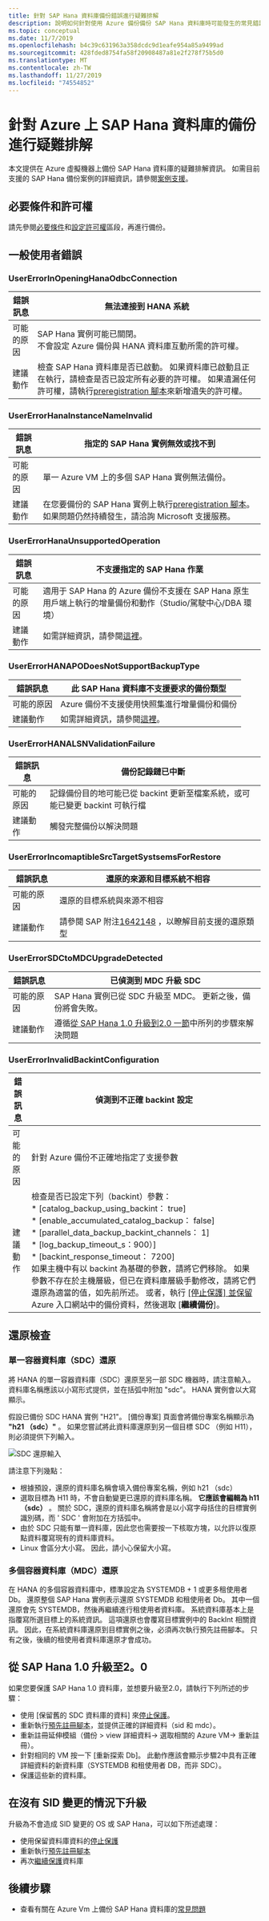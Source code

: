 ```yaml
---
title: 針對 SAP Hana 資料庫備份錯誤進行疑難排解
description: 說明如何針對使用 Azure 備份備份 SAP Hana 資料庫時可能發生的常見錯誤進行疑難排解。
ms.topic: conceptual
ms.date: 11/7/2019
ms.openlocfilehash: b4c39c631963a358dcdc9d1eafe954a85a9499ad
ms.sourcegitcommit: 428fded8754fa58f20908487a81e2f278f75b5d0
ms.translationtype: MT
ms.contentlocale: zh-TW
ms.lasthandoff: 11/27/2019
ms.locfileid: "74554852"
---
```

# <a name="troubleshoot-backup-of-sap-hana-databases-on-azure"></a>針對 Azure 上 SAP Hana 資料庫的備份進行疑難排解

本文提供在 Azure 虛擬機器上備份 SAP Hana 資料庫的疑難排解資訊。 如需目前支援的 SAP Hana 備份案例的詳細資訊，請參閱[案例支援](sap-hana-backup-support-matrix.md#scenario-support)。

## <a name="prerequisites-and-permissions"></a>必要條件和許可權

請先參閱[必要條件](tutorial-backup-sap-hana-db.md#prerequisites)和[設定許可權](tutorial-backup-sap-hana-db.md#setting-up-permissions)區段，再進行備份。

## <a name="common-user-errors"></a>一般使用者錯誤

###  <a name="usererrorinopeninghanaodbcconnection"></a>UserErrorInOpeningHanaOdbcConnection 

| 錯誤訊息      | 無法連接到 HANA 系統                             |
| ------------------ | ------------------------------------------------------------ |
| 可能的原因    | SAP Hana 實例可能已關閉。<br/>不會設定 Azure 備份與 HANA 資料庫互動所需的許可權。 |
| 建議動作 | 檢查 SAP Hana 資料庫是否已啟動。 如果資料庫已啟動且正在執行，請檢查是否已設定所有必要的許可權。 如果遺漏任何許可權，請執行[preregistration 腳本](https://aka.ms/scriptforpermsonhana)來新增遺失的許可權。 |

###  <a name="usererrorhanainstancenameinvalid"></a>UserErrorHanaInstanceNameInvalid 

| 錯誤訊息      | 指定的 SAP Hana 實例無效或找不到 |
| ------------------ | ------------------------------------------------------------ |
| 可能的原因    | 單一 Azure VM 上的多個 SAP Hana 實例無法備份。 |
| 建議動作 | 在您要備份的 SAP Hana 實例上執行[preregistration 腳本](https://aka.ms/scriptforpermsonhana)。 如果問題仍然持續發生，請洽詢 Microsoft 支援服務。 |

###  <a name="usererrorhanaunsupportedoperation"></a>UserErrorHanaUnsupportedOperation 

| 錯誤訊息      | 不支援指定的 SAP Hana 作業             |
| ------------------ | ------------------------------------------------------------ |
| 可能的原因    | 適用于 SAP Hana 的 Azure 備份不支援在 SAP Hana 原生用戶端上執行的增量備份和動作（Studio/駕駛中心/DBA 環境） |
| 建議動作 | 如需詳細資訊，請參閱[這裡](https://docs.microsoft.com/azure/backup/sap-hana-backup-support-matrix#scenario-support)。 |

###  <a name="usererrorhanapodoesnotsupportbackuptype"></a>UserErrorHANAPODoesNotSupportBackupType 

| 錯誤訊息      | 此 SAP Hana 資料庫不支援要求的備份類型 |
| ------------------ | ------------------------------------------------------------ |
| 可能的原因    | Azure 備份不支援使用快照集進行增量備份和備份 |
| 建議動作 | 如需詳細資訊，請參閱[這裡](https://docs.microsoft.com/azure/backup/sap-hana-backup-support-matrix#scenario-support)。 |

###  <a name="usererrorhanalsnvalidationfailure"></a>UserErrorHANALSNValidationFailure 

| 錯誤訊息      | 備份記錄鏈已中斷                                   |
| ------------------ | ------------------------------------------------------------ |
| 可能的原因    | 記錄備份目的地可能已從 backint 更新至檔案系統，或可能已變更 backint 可執行檔 |
| 建議動作 | 觸發完整備份以解決問題                   |

###  <a name="usererrorincomaptiblesrctargetsystsemsforrestore"></a>UserErrorIncomaptibleSrcTargetSystsemsForRestore 

| 錯誤訊息      | 還原的來源和目標系統不相容   |
| ------------------ | ------------------------------------------------------------ |
| 可能的原因    | 還原的目標系統與來源不相容 |
| 建議動作 | 請參閱 SAP 附注[1642148](https://launchpad.support.sap.com/#/notes/1642148) ，以瞭解目前支援的還原類型 |

###  <a name="usererrorsdctomdcupgradedetected"></a>UserErrorSDCtoMDCUpgradeDetected 

| 錯誤訊息      | 已偵測到 MDC 升級 SDC                                  |
| ------------------ | ------------------------------------------------------------ |
| 可能的原因    | SAP Hana 實例已從 SDC 升級至 MDC。 更新之後，備份將會失敗。 |
| 建議動作 | 遵循[從 SAP Hana 1.0 升級到2.0 一節](https://docs.microsoft.com/azure/backup/backup-azure-sap-hana-database-troubleshoot#upgrading-from-sap-hana-10-to-20)中所列的步驟來解決問題 |

###  <a name="usererrorinvalidbackintconfiguration"></a>UserErrorInvalidBackintConfiguration 

| 錯誤訊息      | 偵測到不正確 backint 設定                       |
| ------------------ | ------------------------------------------------------------ |
| 可能的原因    | 針對 Azure 備份不正確地指定了支援參數 |
| 建議動作 | 檢查是否已設定下列（backint）參數：<br/>\* [catalog_backup_using_backint： true]<br/>\* [enable_accumulated_catalog_backup： false]<br/>\* [parallel_data_backup_backint_channels： 1]<br/>\* [log_backup_timeout_s：900）]<br/>\* [backint_response_timeout： 7200]<br/>如果主機中有以 backint 為基礎的參數，請將它們移除。 如果參數不存在於主機層級，但已在資料庫層級手動修改，請將它們還原為適當的值，如先前所述。 或者，執行 [[停止保護] 並保留](https://docs.microsoft.com/azure/backup/sap-hana-db-manage#stop-protection-for-an-sap-hana-database)Azure 入口網站中的備份資料，然後選取 [**繼續備份**]。 |

## <a name="restore-checks"></a>還原檢查

### <a name="single-container-database-sdc-restore"></a>單一容器資料庫（SDC）還原

將 HANA 的單一容器資料庫（SDC）還原至另一部 SDC 機器時，請注意輸入。 資料庫名稱應該以小寫形式提供，並在括弧中附加 "sdc"。 HANA 實例會以大寫顯示。

假設已備份 SDC HANA 實例 "H21"。 [備份專案] 頁面會將備份專案名稱顯示為 **"h21 （sdc）"** 。 如果您嘗試將此資料庫還原到另一個目標 SDC （例如 H11），則必須提供下列輸入。

![SDC 還原輸入](media/backup-azure-sap-hana-database/hana-sdc-restore.png)

請注意下列幾點：

- 根據預設，還原的資料庫名稱會填入備份專案名稱，例如 h21 （sdc）
- 選取目標為 H11 時，不會自動變更已還原的資料庫名稱。 **它應該會編輯為 h11 （sdc）** 。 關於 SDC，還原的資料庫名稱將會是以小寫字母括住的目標實例識別碼，而 ' SDC ' 會附加在方括弧中。
- 由於 SDC 只能有單一資料庫，因此您也需要按一下核取方塊，以允許以復原點資料覆寫現有的資料庫資料。
- Linux 會區分大小寫。 因此，請小心保留大小寫。

### <a name="multiple-container-database-mdc-restore"></a>多個容器資料庫（MDC）還原

在 HANA 的多個容器資料庫中，標準設定為 SYSTEMDB + 1 或更多租使用者 Db。 還原整個 SAP Hana 實例表示還原 SYSTEMDB 和租使用者 Db。 其中一個還原會先 SYSTEMDB，然後再繼續進行租使用者資料庫。 系統資料庫基本上是指覆寫所選目標上的系統資訊。 這項還原也會覆寫目標實例中的 BackInt 相關資訊。 因此，在系統資料庫還原到目標實例之後，必須再次執行預先註冊腳本。 只有之後，後續的租使用者資料庫還原才會成功。

## <a name="upgrading-from-sap-hana-10-to-20"></a>從 SAP Hana 1.0 升級至2。0

如果您要保護 SAP Hana 1.0 資料庫，並想要升級至2.0，請執行下列所述的步驟：

- 使用 [保留舊的 SDC 資料庫的資料] 來[停止保護](sap-hana-db-manage.md#stop-protection-for-an-sap-hana-database)。
- 重新執行[預先註冊腳本](https://aka.ms/scriptforpermsonhana)，並提供正確的詳細資料（sid 和 mdc）。
- 重新註冊延伸模組（備份 > view 詳細資料-> 選取相關的 Azure VM-> 重新註冊）。
- 針對相同的 VM 按一下 [重新探索 Db]。 此動作應該會顯示步驟2中具有正確詳細資料的新資料庫（SYSTEMDB 和租使用者 DB，而非 SDC）。
- 保護這些新的資料庫。

## <a name="upgrading-without-an-sid-change"></a>在沒有 SID 變更的情況下升級

升級為不會造成 SID 變更的 OS 或 SAP Hana，可以如下所述處理：

- 使用保留資料庫資料的[停止保護](sap-hana-db-manage.md#stop-protection-for-an-sap-hana-database)
- 重新執行[預先註冊腳本](https://aka.ms/scriptforpermsonhana)
- 再次[繼續保護](sap-hana-db-manage.md#resume-protection-for-an-sap-hana-database)資料庫

## <a name="next-steps"></a>後續步驟

- 查看有關在 Azure Vm 上備份 SAP Hana 資料庫的[常見問題](https://docs.microsoft.com/azure/backup/sap-hana-faq-backup-azure-vm)

